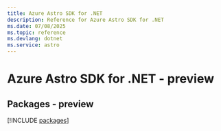 ```yaml
---
title: Azure Astro SDK for .NET
description: Reference for Azure Astro SDK for .NET
ms.date: 07/08/2025
ms.topic: reference
ms.devlang: dotnet
ms.service: astro
---
```

# Azure Astro SDK for .NET - preview
## Packages - preview
[!INCLUDE [packages](astro-index.md)]